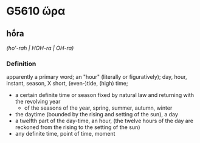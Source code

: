 # G5610 ὥρα

## hṓra

_(ho'-rah | HOH-ra | OH-ra)_

### Definition

apparently a primary word; an "hour" (literally or figuratively); day, hour, instant, season, X short, (even-)tide, (high) time; 

- a certain definite time or season fixed by natural law and returning with the revolving year
  - of the seasons of the year, spring, summer, autumn, winter
- the daytime (bounded by the rising and setting of the sun), a day
- a twelfth part of the day-time, an hour, (the twelve hours of the day are reckoned from the rising to the setting of the sun)
- any definite time, point of time, moment
